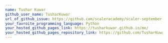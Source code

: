 ```yaml
---
name: Tushar Kuwar
github_user_name: TusharKuwar
url_of_github_issue: https://github.com/scaleracademy/scaler-september-open-source-challenge/issues/411
your_favroite_programming_language: Python
your_hosted_github_pages_link: https://tusharkuwar.github.io/me/
your_hosted_github_pages_repository_link: https://github.com/TusharKuwar/me
---
```

